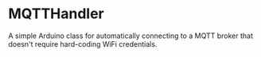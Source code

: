 # MQTTHandler
A simple Arduino class for automatically connecting to a MQTT broker that doesn't require hard-coding WiFi credentials.
